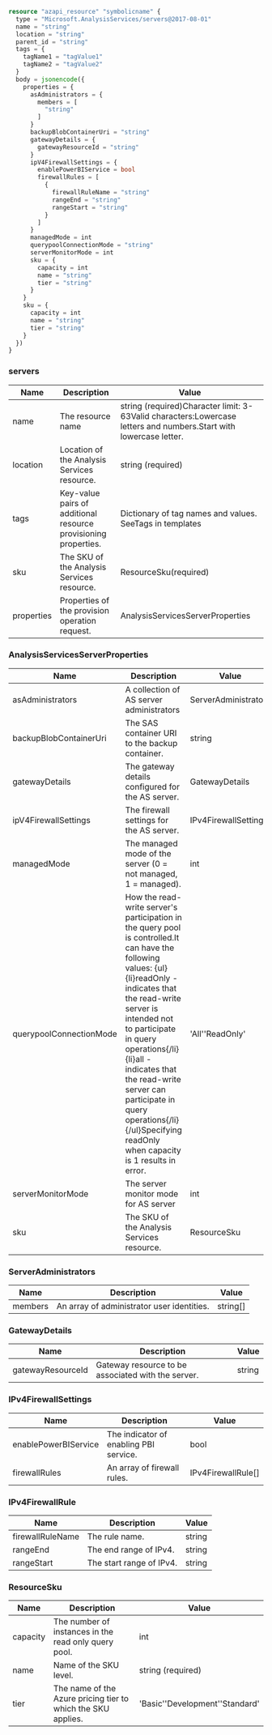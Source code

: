 ```terraform
resource "azapi_resource" "symbolicname" {
  type = "Microsoft.AnalysisServices/servers@2017-08-01"
  name = "string"
  location = "string"
  parent_id = "string"
  tags = {
    tagName1 = "tagValue1"
    tagName2 = "tagValue2"
  }
  body = jsonencode({
    properties = {
      asAdministrators = {
        members = [
          "string"
        ]
      }
      backupBlobContainerUri = "string"
      gatewayDetails = {
        gatewayResourceId = "string"
      }
      ipV4FirewallSettings = {
        enablePowerBIService = bool
        firewallRules = [
          {
            firewallRuleName = "string"
            rangeEnd = "string"
            rangeStart = "string"
          }
        ]
      }
      managedMode = int
      querypoolConnectionMode = "string"
      serverMonitorMode = int
      sku = {
        capacity = int
        name = "string"
        tier = "string"
      }
    }
    sku = {
      capacity = int
      name = "string"
      tier = "string"
    }
  })
}

```

### servers

| Name | Description | Value |
|-|-|-|
| name | The resource name | string (required)Character limit: 3-63Valid characters:Lowercase letters and numbers.Start with lowercase letter. |
| location | Location of the Analysis Services resource. | string (required) |
| tags | Key-value pairs of additional resource provisioning properties. | Dictionary of tag names and values. SeeTags in templates |
| sku | The SKU of the Analysis Services resource. | ResourceSku(required) |
| properties | Properties of the provision operation request. | AnalysisServicesServerProperties |


### AnalysisServicesServerProperties

| Name | Description | Value |
|-|-|-|
| asAdministrators | A collection of AS server administrators | ServerAdministrators |
| backupBlobContainerUri | The SAS container URI to the backup container. | string |
| gatewayDetails | The gateway details configured for the AS server. | GatewayDetails |
| ipV4FirewallSettings | The firewall settings for the AS server. | IPv4FirewallSettings |
| managedMode | The managed mode of the server (0 = not managed, 1 = managed). | int |
| querypoolConnectionMode | How the read-write server's participation in the query pool is controlled.It can have the following values: {ul}{li}readOnly - indicates that the read-write server is intended not to participate in query operations{/li}{li}all - indicates that the read-write server can participate in query operations{/li}{/ul}Specifying readOnly when capacity is 1 results in error. | 'All''ReadOnly' |
| serverMonitorMode | The server monitor mode for AS server | int |
| sku | The SKU of the Analysis Services resource. | ResourceSku |


### ServerAdministrators

| Name | Description | Value |
|-|-|-|
| members | An array of administrator user identities. | string[] |


### GatewayDetails

| Name | Description | Value |
|-|-|-|
| gatewayResourceId | Gateway resource to be associated with the server. | string |


### IPv4FirewallSettings

| Name | Description | Value |
|-|-|-|
| enablePowerBIService | The indicator of enabling PBI service. | bool |
| firewallRules | An array of firewall rules. | IPv4FirewallRule[] |


### IPv4FirewallRule

| Name | Description | Value |
|-|-|-|
| firewallRuleName | The rule name. | string |
| rangeEnd | The end range of IPv4. | string |
| rangeStart | The start range of IPv4. | string |


### ResourceSku

| Name | Description | Value |
|-|-|-|
| capacity | The number of instances in the read only query pool. | int |
| name | Name of the SKU level. | string (required) |
| tier | The name of the Azure pricing tier to which the SKU applies. | 'Basic''Development''Standard' |


